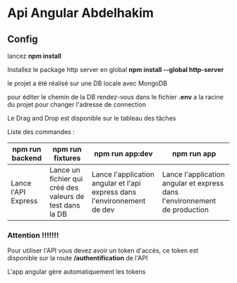 # Api Angular Abdelhakim

## Config


lancez **npm install**

Installez le package http server en global **npm install --global http-server**

le projet a été réalisé sur une DB locale avec MongoDB

pour éditer le chemin de la DB rendez-vous dans le fichier **.env** a la racine du projet pour changer l'adresse de connection

Le Drag and Drop est disponible sur le tableau des tâches

Liste des commandes : 

 **npm run backend** |  **npm run fixtures** | **npm run app:dev** | **npm run app**
 ------------ | ------------- | ------------- | ------------- |
 Lance l'API Express | Lance un fichier qui créé des valeurs de test dans la DB | Lance l'application angular et l'api express dans l'environnement de dev | Lance l'application angular et express dans l'environnement de production

 ### Attention !!!!!!!

 Pour utiliser l'API vous devez avoir un token d'accès, ce token est disponible sur la route **/authentification** de l'API

 L'app angular gère automatiquement les tokens 
